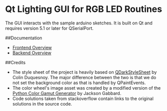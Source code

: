 # Qt Lighting GUI for RGB LED Routines

The GUI interacts with the sample arduino sketches. It is built on Qt and requires version 5.1 or later for QSerialPort.

##<a name="documentation"></a>Documentation

*  [Frontend Overview](https://timsee.github.io/RGB-LED-Routines/LightingGUI/html/front_overview.html)
*  [Backend Overview](https://timsee.github.io/RGB-LED-Routines/LightingGUI/html/backend_overview.html)

##<a name="credits"></a>Credits

* The style sheet of the project is heavily based on [QDarkStyleSheet](https://github.com/ColinDuquesnoy/QDarkStyleSheet) by Colin Duquesnoy. The major difference between the two is that we do not set the background color as that is handled by QPaintEvents.
* The color wheel's image asset was created by a modified version of the [Python Color Gamut Generator](https://github.com/jacksongabbard/Python-Color-Gamut-Generator) by Jackson Gabbard.
* Code solutions taken from stackoverflow contain links to the original solutions in the source code. 


